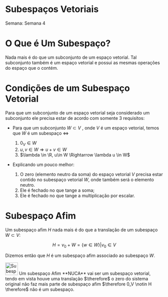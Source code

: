 # Subespaços Vetoriais

Semana: Semana 4

# O Que é Um Subespaço?

Nada mais é do que um subconjunto de um espaço vetorial. Tal subconjunto também é um espaço vetorial e possui as mesmas operações do espaço que o contém.

# Condições de um Subespaço Vetorial

Para que um subconjunto de um espaço vetorial seja considerado um subconjunto ele precisa estar de acordo com somente 3 requisitos:

- Para que um subconjunto $W \subset V$ , onde $V$ é um espaço vetorial, temos que $W$ é um subespaço $\iff$
    
    
    1. $0_V \in W$
    2. $u,v \in W \Rightarrow u+v \in W$
    3. $\lambda \in \R, u\in W \Rightarrow \lambda u \in W$
    
- Explicando um pouco melhor:
    1. O zero (elemento neutro da soma) do espaço vetorial $V$ precisa estar contido no subespaço vetorial $W$, onde também será o elemento neutro.
    2. Ele é fechado no que tange a soma;
    3. Ele é fechado no que tange a multiplicação por escalar.
    

# Subespaço Afim

Um subespaço afim $H$ nada mais é do que a translação de um subespaço $W \subset V:$

$$
H = v_0 + W = \{w \in W\} |v_0 \in V
$$

Dizemos então que $H$ é um subespaço afim associado ao subespaço $W$.

<aside>
<img src="Subespac%CC%A7os%20Vetoriais%200ec2503bc29f4a41ad881086ec9d69cf/a6ada7178c8b6b762e47f8ff1f841cfa.gif" alt="Subespac%CC%A7os%20Vetoriais%200ec2503bc29f4a41ad881086ec9d69cf/a6ada7178c8b6b762e47f8ff1f841cfa.gif" width="40px" /> Um subespaço Afim **NUCA** vai ser um subespaço vetorial, tendo em vista houve uma translação $\therefore$ o zero do sistema original não faz mais parte de subespaço afim $\therefore 0_V \notin H \therefore$ não é um subespaço.

</aside>